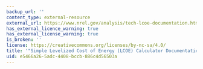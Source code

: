 ```yaml
---
backup_url: ''
content_type: external-resource
external_url: https://www.nrel.gov/analysis/tech-lcoe-documentation.html
has_external_licence_warning: true
has_external_license_warning: true
is_broken: ''
license: https://creativecommons.org/licenses/by-nc-sa/4.0/
title: '"Simple Levelized Cost of Energy (LCOE) Calculator Documentation."'
uid: e5466a26-5adc-4408-bccb-886c4d56503a
---
```

